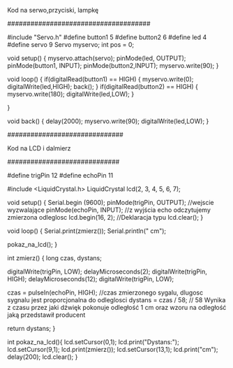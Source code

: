 Kod na serwo,przyciski, lampkę

#####################################

#include "Servo.h"
#define button1 5
#define button2 6
#define led 4
#define servo 9
Servo myservo;
int pos = 0;

void setup() 
{
	 myservo.attach(servo);
	 pinMode(led, OUTPUT);
 	pinMode(button1, INPUT);
	 pinMode(button2,INPUT);
 	myservo.write(90);
}

void loop() 
{
	if(digitalRead(button1) == HIGH)
	{
	 	 myservo.write(0);
	 	 digitalWrite(led,HIGH);
 		 back();
 	 }
 	if(digitalRead(button2) == HIGH)
 	{
    		myservo.write(180);
   		 digitalWrite(led,LOW);
  	}
   
}

void back()
{
  delay(2000);
  myservo.write(90);
  digitalWrite(led,LOW);
}



##############################

Kod na LCD i dalmierz

#############################

#define trigPin 12
#define echoPin 11

#include <LiquidCrystal.h>
LiquidCrystal lcd(2, 3, 4, 5, 6, 7);

void setup() 
{
  Serial.begin (9600);
  pinMode(trigPin, OUTPUT); //wejscie wyzwalające
  pinMode(echoPin, INPUT); //z wyjścia echo odczytujemy zmierzona odleglosc
  lcd.begin(16, 2); //Deklaracja typu
  lcd.clear();
}
 
void loop() 
{
  Serial.print(zmierz());
  Serial.println(" cm");
  
  pokaz_na_lcd();
}

int zmierz()
{
  long czas, dystans;
  
  digitalWrite(trigPin, LOW);
  delayMicroseconds(2);
  digitalWrite(trigPin, HIGH);
  delayMicroseconds(12);
  digitalWrite(trigPin, LOW);
  
  czas = pulseIn(echoPin, HIGH); //czas zmierzonego sygalu, dlugosc sygnalu jest proporcjonalna do odleglosci
  dystans = czas / 58; // 58 Wynika z czasu przez jaki dźwięk pokonuje odległość 1 cm oraz wzoru na odległość jaką przedstawił producent

   return dystans;
}

int pokaz_na_lcd(){
  lcd.setCursor(0,1);
  lcd.print("Dystans:");
  lcd.setCursor(9,1);
  lcd.print(zmierz());
  lcd.setCursor(13,1);
  lcd.print("cm");
  delay(200);
  lcd.clear(); 
}
